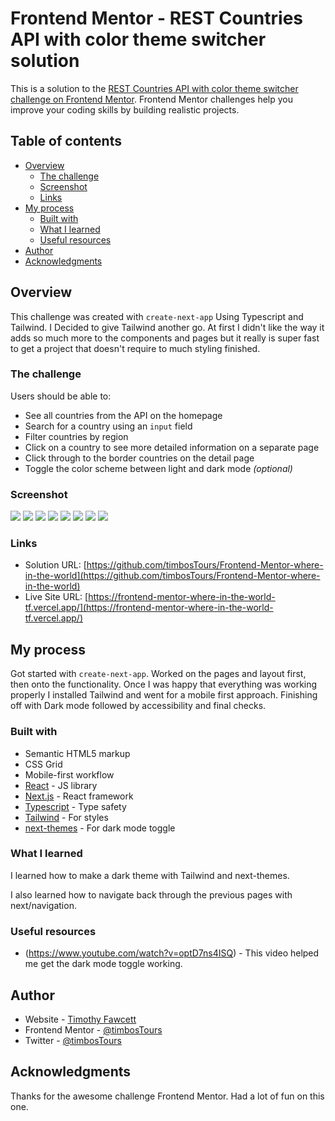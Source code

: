 # Frontend Mentor - REST Countries API with color theme switcher solution

This is a solution to the [REST Countries API with color theme switcher challenge on Frontend Mentor](https://www.frontendmentor.io/challenges/rest-countries-api-with-color-theme-switcher-5cacc469fec04111f7b848ca). Frontend Mentor challenges help you improve your coding skills by building realistic projects. 

## Table of contents

- [Overview](#overview)
  - [The challenge](#the-challenge)
  - [Screenshot](#screenshot)
  - [Links](#links)
- [My process](#my-process)
  - [Built with](#built-with)
  - [What I learned](#what-i-learned)
  - [Useful resources](#useful-resources)
- [Author](#author)
- [Acknowledgments](#acknowledgments)


## Overview
This challenge was created with `create-next-app` Using Typescript and Tailwind. I Decided to give Tailwind another go. At first I didn't like the way it adds so much more to the components and pages but it really is super fast to get a project that doesn't require to much styling finished.  

### The challenge

Users should be able to:

- See all countries from the API on the homepage
- Search for a country using an `input` field
- Filter countries by region
- Click on a country to see more detailed information on a separate page
- Click through to the border countries on the detail page
- Toggle the color scheme between light and dark mode *(optional)*

### Screenshot

![](./where-in-the-world/public/Screenshot-main-mobile-light.png)
![](./where-in-the-world/public/Screenshot-main-mobile-dark.png)
![](./where-in-the-world/public/Screenshot-main-desktop-light.png)
![](./where-in-the-world/public/Screenshot-main-desktop-dark.png)
![](./where-in-the-world/public/Screenshot-detail-mobile-light.png)
![](./where-in-the-world/public/Screenshot-detail-mobile-dark.png)
![](./where-in-the-world/public/Screenshot-detail-desktop-light.png)
![](./where-in-the-world/public/Screenshot-detail-desktop-dark.png)


### Links

- Solution URL: [https://github.com/timbosTours/Frontend-Mentor-where-in-the-world](https://github.com/timbosTours/Frontend-Mentor-where-in-the-world)
- Live Site URL: [https://frontend-mentor-where-in-the-world-tf.vercel.app/](https://frontend-mentor-where-in-the-world-tf.vercel.app/)

## My process

Got started with `create-next-app`. Worked on the pages and layout first, then onto the functionality. Once I was happy that everything was working properly I installed Tailwind and went for a mobile first approach. Finishing off with Dark mode followed by accessibility and final checks.

### Built with

- Semantic HTML5 markup
- CSS Grid
- Mobile-first workflow
- [React](https://reactjs.org/) - JS library
- [Next.js](https://nextjs.org/) - React framework
- [Typescript](https://www.typescriptlang.org/) - Type safety
- [Tailwind](https://tailwindcss.com/) - For styles
- [next-themes](https://www.npmjs.com/package/next-themes?activeTab=readme) - For dark mode toggle


### What I learned

I learned how to make a dark theme with Tailwind and next-themes.

I also learned how to navigate back through the previous pages with next/navigation.


### Useful resources

- (https://www.youtube.com/watch?v=optD7ns4ISQ) - This video helped me get the dark mode toggle working.


## Author

- Website - [Timothy Fawcett](https://github.com/timbosTours)
- Frontend Mentor - [@timbosTours](https://www.frontendmentor.io/profile/timbosTours)
- Twitter - [@timbosTours](https://www.twitter.com/timbosTours)


## Acknowledgments

Thanks for the awesome challenge Frontend Mentor. Had a lot of fun on this one.
